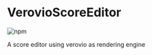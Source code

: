 # VerovioScoreEditor

![npm](https://img.shields.io/npm/v/verovioscoreeditor)

A score editor using verovio as rendering engine


